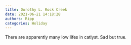 ```yaml
---
title: Dorothy L. Rock Creek
date: 2021-06-21 14:18:28
authors: Ripp
categories: Holiday
---
```


 There are apparently many low lifes in catlyst. Sad but true.